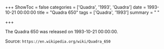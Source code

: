 +++
ShowToc = false
categories = ['Quadra', '1993', 'Quadra']
date = 1993-10-21 00:00:00
title = "Quadra 650"
tags = ['Quadra', '1993']
summary = " "

+++

The Quadra 650 was released on 1993-10-21 00:00:00.

Source: `https://en.wikipedia.org/wiki/Quadra_650`


